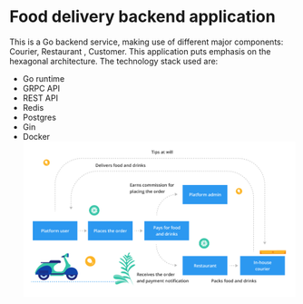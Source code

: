 # Food delivery backend application
This is a Go backend service, making use of different major components: Courier, Restaurant , Customer.
This application puts emphasis on the hexagonal architecture. The technology stack used are:
* Go runtime
* GRPC API
* REST API
* Redis
* Postgres
* Gin
* Docker
![Alt text](https://github.com/AntonyIS/go-foods/blob/main/docs/images/design.jpg "Hexagonal Architecture")
